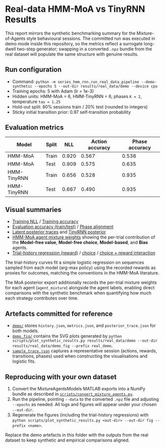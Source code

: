 # Real-data HMM-MoA vs TinyRNN Results

This report mirrors the synthetic benchmarking summary for the Mixture-of-Agents style
behavioural sessions. The committed run was executed in demo mode inside this repository,
so the metrics reflect a surrogate long-dwell two-step generator; swapping in a converted
`.npz` bundle from the real dataset will populate the same structure with genuine results.

## Run configuration

- Command: `python -m series_hmm_rnn.run_real_data_pipeline --demo-synthetic --epochs 5 --out-dir results/real_data/demo --device cpu`
- Training epochs: 5 with Adam (lr = 1e-3)
- Hidden units: HMM-MoA = 6, HMM-TinyRNN = 6, phases `K = 2`, temperature `tau = 1.25`
- Hold-out split: 80% sessions train / 20% test (rounded to integers)
- Sticky initial transition prior: 0.97 self-transition probability

## Evaluation metrics

| Model       | Split | NLL  | Action accuracy | Phase accuracy |
|-------------|-------|------|-----------------|----------------|
| HMM-MoA     | Train | 0.920 | 0.567           | 0.538          |
| HMM-MoA     | Test  | 0.909 | 0.575           | 0.635          |
| HMM-TinyRNN | Train | 0.656 | 0.528           | 0.935          |
| HMM-TinyRNN | Test  | 0.667 | 0.490           | 0.935          |

## Visual summaries

- [Training NLL](./demo_fig/real_demo_train_nll.svg) / [Training accuracy](./demo_fig/real_demo_train_accuracy.svg)
- [Evaluation accuracy (train/test)](./demo_fig/real_demo_action_accuracy.svg) / [Phase alignment](./demo_fig/real_demo_phase_accuracy.svg)
- [Latent posterior traces](./demo_fig/real_demo_hmm_moa_posterior.svg) and [TinyRNN posterior](./demo_fig/real_demo_hmm_tinyrnn_posterior.svg)
- [HMM-MoA agent mixture weights](./demo_fig/real_demo_hmm_moa_agent_mixture.svg) showing the
  per-trial contribution of the **Model-free value**, **Model-free choice**, **Model-based**, and
  **Bias** agents.
- [Trial-history regression (reward)](./demo_fig/real_demo_trial_history_reward.svg) /
  [choice](./demo_fig/real_demo_trial_history_choice.svg) /
  [choice × reward interaction](./demo_fig/real_demo_trial_history_interaction.svg)

The trial-history curves fit a simple logistic regression on sequences sampled from each
model (arg-max policy) using the recorded rewards as proxies for outcomes, matching the
conventions in the HMM-MoA literature.

The MoA posterior export additionally records the per-trial mixture weights for each
agent (`agent_mixture`) alongside the agent labels, enabling direct comparisons with the
synthetic benchmark when quantifying how much each strategy contributes over time.

## Artefacts committed for reference

- [`demo/`](./demo/) stores `history.json`, `metrics.json`, and `posterior_trace.json` for both models.
- [`demo_fig/`](./demo_fig/) contains the SVG plots generated by
  `python scripts/plot_synthetic_results.py results/real_data/demo --out-dir results/real_data/demo_fig --prefix real_demo`.
- [`sample_trace.json`](./demo/sample_trace.json) captures a representative session (actions,
  rewards, transitions, phases) used when constructing the visualisations and logistic fits.

## Reproducing with your own dataset

1. Convert the MixtureAgentsModels MATLAB exports into a NumPy bundle as described in
   [`scripts/convert_mixture_agents.py`](../../scripts/convert_mixture_agents.py).
2. Run the pipeline, pointing `--data` to the converted `.npz` file and adjusting `--epochs`
   as needed. All logs and figures will appear under your chosen `--out-dir`.
3. Regenerate the figures (including the trial-history regressions) with
   `python scripts/plot_synthetic_results.py <out-dir> --out-dir fig --prefix <name>`.

Replace the demo artefacts in this folder with the outputs from the real dataset to keep
synthetic and empirical comparisons aligned.
